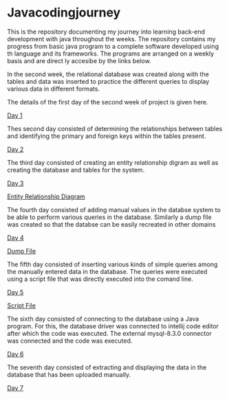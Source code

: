 # Javacodingjourney
This is the repository documenting my journey into learning back-end development with java throughout the weeks. The repository contains my progress from basic java program to a complete software developed using th language and its frameworks. The programs are arranged on a weekly basis and are direct ly accesibe by the links below.

In the second week, the relational database was created along with the tables and data was inserted to practice the different queries to display various data in different formats. 

The details of the first day of the second week of project is given here.

[Day 1](SQLqueriesday1)

Thes second day consisted of determining the relationships between tables and identifying the primary and foreign keys within the tables present.

[Day 2](SQLqueriesday2)

The third day consisted of creating an entity relationship digram as well as creating the database and tables for the system.

[Day 3](SQLqueriesday3)

[Entity Relationship Diagram](PortfolioManagemnetSystemERD.jpg)

The fourth day consisted of adding manual values in the databse system to be able to perform various queries in the database.
Similarly a dump file was created so that the databse can be easily recreated in other domains 

[Day 4](SQLqueriesday4)

[Dump File](portfolio_dump_file.sql)

The fifth day consisted of inserting various kinds of simple queries among the manually entered data in the database. 
The queries were executed using a script file that was directly executed into the comand line.

[Day 5](SQLqueriesday5)

[Script File](MySQLQueryScript.sql)

The sixth day consisted of connecting to the database using a Java program. For this, the database driver was connected to intellij code editor after which the code was executed. The external mysql-8.3.0 connector was connected and the code was executed.

[Day 6](SQLDatabaseConnection.java)

The seventh day consisted of extracting and displaying the data in the database that has been uploaded manually.

[Day 7](DataRetrieval.java)
